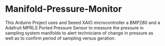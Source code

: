 # Manifold-Pressure-Monitor

This Arduino Project uses and Seeed XAIO microcontroller a BMP280 and a Adafruit MPRLS Ported Pressure Sensor  to measure the pressure in sampling system manifolds to alert technicians of change in pressure as well as to confirm period of sampling versus geration.
